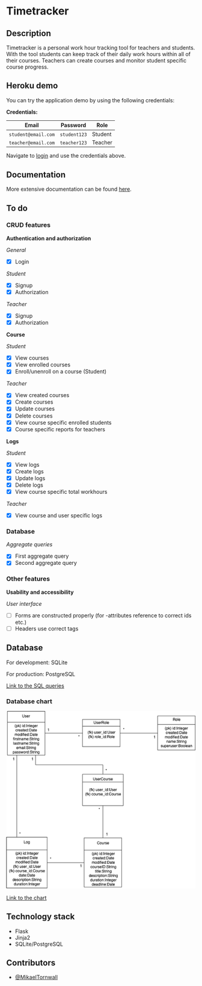 # Timetracker

## Description

Timetracker is a personal work hour tracking tool for teachers and students. With the tool students can keep track of their daily work hours within all of their courses. Teachers can create courses and monitor student specific course progress.

## Heroku demo

You can try the application demo by using the following credentials:

__Credentials:__

| Email               | Password      | Role     |
| --------------------|---------------|----------|
| `student@email.com` | `student123`  | Student  |
| `teacher@email.com` | `teacher123`  | Teacher  |

Navigate to [login](https://tsoha-timetracker.herokuapp.com/auth/login) and use the credentials above.

## Documentation

More extensive documentation can be found [here](https://github.com/MikaelTornwall/timetracker/blob/master/documentation/documentation.md).

## To do

### CRUD features

__Authentication and authorization__

*General*
- [x] Login

*Student*
- [x] Signup
- [x] Authorization

*Teacher*
- [x] Signup
- [x] Authorization

__Course__

*Student*
- [x] View courses
- [x] View enrolled courses
- [x] Enroll/unenroll on a course (Student)

*Teacher*
- [x] View created courses
- [x] Create courses
- [x] Update courses
- [x] Delete courses
- [x] View course specific enrolled students
- [x] Course specific reports for teachers

__Logs__

*Student*
- [x] View logs
- [x] Create logs
- [x] Update logs
- [x] Delete logs
- [x] View course specific total workhours

*Teacher*
- [x] View course and user specific logs

### Database

*Aggregate queries*
- [x] First aggregate query
- [x] Second aggregate query

### Other features

__Usability and accessibility__

*User interface*
- [ ] Forms are constructed properly (for -attributes reference to correct ids etc.)
- [ ] Headers use correct tags

## Database

For development: SQLite

For production: PostgreSQL

[Link to the SQL queries](https://github.com/MikaelTornwall/timetracker/blob/master/documentation/sqlqueries.md)

### Database chart

![database chart](https://github.com/MikaelTornwall/timetracker/blob/master/documentation/timetracker.png)

[Link to the chart](https://drive.google.com/file/d/176zQnYk9ukeFViq_n_RI6qthSVZ2TaM1/view?usp=sharing)

## Technology stack

* Flask
* Jinja2
* SQLite/PostgreSQL

## Contributors

* [@MikaelTornwall](https://github.com/MikaelTornwall/)
